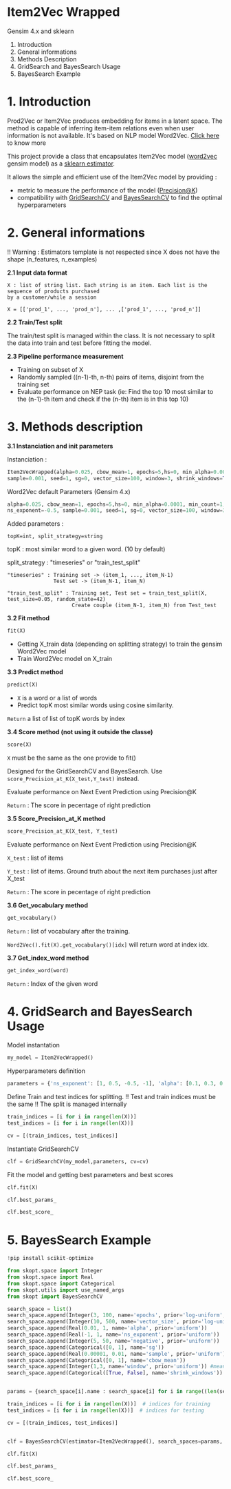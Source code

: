 
# Item2Vec Wrapped

Gensim 4.x and sklearn
1. Introduction
2. General informations
3. Methods Description
4. GridSearch and BayesSearch Usage
5. BayesSearch Example

# 1. Introduction

Prod2Vec or Item2Vec produces embedding for items in a latent space. The method is capable of inferring item-item relations even when user information is not available. It's based on NLP model Word2Vec. [Click here](https://arxiv.org/pdf/1603.04259.pdf#:~:text=Inspired%20by%20SGNS%2C%20we%20describe,user%20information%20is%20not%20available.) to know more

This project provide a class that encapsulates Item2Vec model ([word2vec](https://radimrehurek.com/gensim/models/word2vec.html) gensim model) as a [sklearn estimator](https://scikit-learn.org/stable/developers/develop.html).

It allows the simple and efficient use of the Item2Vec model by providing :
- metric to measure the performance of the model ([Precision@K](https://arxiv.org/pdf/0704.3359.pdf))
- compatibility with [GridSearchCV](https://scikit-learn.org/stable/modules/generated/sklearn.model_selection.GridSearchCV.html) and [BayesSearchCV](https://scikit-optimize.github.io/stable/modules/generated/skopt.BayesSearchCV.html) to find the optimal hyperparameters


# 2. General informations

!! Warning : Estimators template is not respected since X does not have the shape (n_features, n_examples)

**2.1 Input data format** 


```
X : list of string list. Each string is an item. Each list is the sequence of products purchased 
by a customer/while a session
```

```
X = [['prod_1', ..., 'prod_n'], ... ,['prod_1', ..., 'prod_n']]
```


**2.2 Train/Test split**

The train/test split is managed within the class. It is not necessary to split the data into train and test before fitting the model.

**2.3 Pipeline performance measurement**

- Training on subset of X
- Randomly sampled ((n-1)-th, n-th) pairs of items, disjoint from the training set
- Evaluate performance on NEP task (ie: Find the top 10 most similar to the (n-1)-th item and check if the (n-th) item is in this top 10)

# 3. Methods description

**3.1 Instanciation and init parameters**

Instanciation :
```python
Item2VecWrapped(alpha=0.025, cbow_mean=1, epochs=5,hs=0, min_alpha=0.0001, min_count=1, negative=5, ns_exponent=-0.5, 
sample=0.001, seed=1, sg=0, vector_size=100, window=3, shrink_windows=True,topK=10, split_strategy="timeseries")
```

Word2Vec default Parameters (Gensim 4.x)
```python
alpha=0.025, cbow_mean=1, epochs=5,hs=0, min_alpha=0.0001, min_count=1, negative=5, 
ns_exponent=-0.5, sample=0.001, seed=1, sg=0, vector_size=100, window=3, shrink_windows=True,
```

Added parameters :
```
topK=int, split_strategy=string
```
topK : most similar word to a given word. (10 by default)

split_strategy : "timeseries" or "train_test_split"


```
"timeseries" : Training set -> (item_1, ..., item_N-1)
               Test set -> (item_N-1, item_N)

"train_test_split" : Training set, Test set = train_test_split(X, test_size=0.05, random_state=42)
                     Create couple (item_N-1, item_N) from Test_test

```

**3.2 Fit method**

```python
fit(X)
```
- Getting X_train data (depending on splitting strategy) to train the gensim Word2Vec model
- Train Word2Vec model on X_train

**3.3 Predict method**

```python
predict(X)
```

- ```X``` is a word or a list of words
- Predict topK most similar words using cosine similarity.

```Return``` a list of list of topK words by index


**3.4 Score method (not using it outside the classe)**

```python
score(X)
```

```X``` must be the same as the one provide to fit()

Designed for the GridSearchCV and BayesSearch. Use ```score_Precision_at_K(X_test,Y_test)``` instead.

Evaluate performance on Next Event Prediction using Precision@K

```Return``` : The score in pecentage of right prediction


**3.5 Score_Precision_at_K method**


```python
score_Precision_at_K(X_test, Y_test)
```
Evaluate performance on Next Event Prediction using Precision@K


```X_test``` : list of items

```Y_test``` : list of items. Ground truth about the next item purchases just after X_test

```Return``` : The score in pecentage of right prediction


**3.6 Get_vocabulary method**

```python
get_vocabulary()
```
```Return``` : list of vocabulary after the training.

```Word2Vec().fit(X).get_vocabulary()[idx]``` will return word at index idx.

**3.7 Get_index_word method**

```python
get_index_word(word)
```
```Return``` : Index of the given word

# 4. GridSearch and BayesSearch Usage

Model instantation
```python
my_model = Item2VecWrapped()
```

Hyperparameters definition
```python
parameters = {'ns_exponent': [1, 0.5, -0.5, -1], 'alpha': [0.1, 0.3, 0.6, 0.9]}
```

Define Train and test indices for splitting. 
!! Test and train indices must be the same !! The split is managed internally
```python
train_indices = [i for i in range(len(X))]
test_indices = [i for i in range(len(X))]

cv = [(train_indices, test_indices)]
```

Instantiate GridSearchCV
```python
clf = GridSearchCV(my_model,parameters, cv=cv)
```

Fit the model and getting best parameters and best scores
```python
clf.fit(X)

clf.best_params_

clf.best_score_
```

# 5. BayesSearch Example

```python
!pip install scikit-optimize

from skopt.space import Integer
from skopt.space import Real
from skopt.space import Categorical
from skopt.utils import use_named_args
from skopt import BayesSearchCV

search_space = list()
search_space.append(Integer(3, 100, name='epochs', prior='log-uniform', base=2))
search_space.append(Integer(10, 500, name='vector_size', prior='log-uniform', base=2))
search_space.append(Real(0.01, 1, name='alpha', prior='uniform'))
search_space.append(Real(-1, 1, name='ns_exponent', prior='uniform'))
search_space.append(Integer(5, 50, name='negative', prior='uniform'))
search_space.append(Categorical([0, 1], name='sg'))
search_space.append(Real(0.00001, 0.01, name='sample', prior='uniform'))
search_space.append(Categorical([0, 1], name='cbow_mean'))
search_space.append(Integer(1,3, name='window', prior='uniform')) #mean of basket len is 1.54
search_space.append(Categorical([True, False], name='shrink_windows'))


params = {search_space[i].name : search_space[i] for i in range((len(search_space)))}

train_indices = [i for i in range(len(X))]  # indices for training
test_indices = [i for i in range(len(X))]  # indices for testing

cv = [(train_indices, test_indices)]


clf = BayesSearchCV(estimator=Item2VecWrapped(), search_spaces=params, n_jobs=-1, cv=cv)

clf.fit(X)

clf.best_params_

clf.best_score_

```


